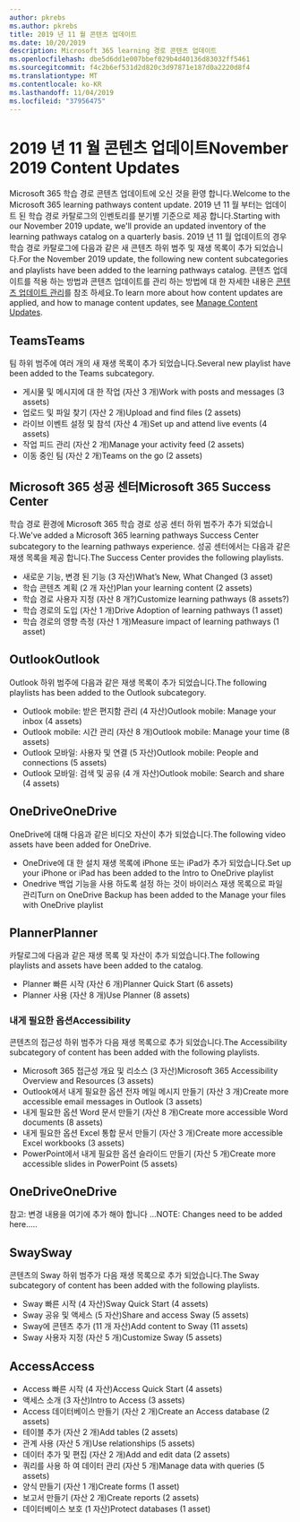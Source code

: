 ```yaml
---
author: pkrebs
ms.author: pkrebs
title: 2019 년 11 월 콘텐츠 업데이트
ms.date: 10/20/2019
description: Microsoft 365 learning 경로 콘텐츠 업데이트
ms.openlocfilehash: dbe5d6dd1e007bbef029b4d40136d83032ff5461
ms.sourcegitcommit: f4c2b6ef531d2d820c3d97871e187d0a2220d8f4
ms.translationtype: MT
ms.contentlocale: ko-KR
ms.lasthandoff: 11/04/2019
ms.locfileid: "37956475"
---
```

# <a name="november-2019-content-updates"></a><span data-ttu-id="534df-103">2019 년 11 월 콘텐츠 업데이트</span><span class="sxs-lookup"><span data-stu-id="534df-103">November 2019 Content Updates</span></span>
<span data-ttu-id="534df-104">Microsoft 365 학습 경로 콘텐츠 업데이트에 오신 것을 환영 합니다.</span><span class="sxs-lookup"><span data-stu-id="534df-104">Welcome to the Microsoft 365 learning pathways content update.</span></span> <span data-ttu-id="534df-105">2019 년 11 월 부터는 업데이트 된 학습 경로 카탈로그의 인벤토리를 분기별 기준으로 제공 합니다.</span><span class="sxs-lookup"><span data-stu-id="534df-105">Starting with our November 2019 update, we'll provide an updated inventory of the learning pathways catalog on a quarterly basis.</span></span> <span data-ttu-id="534df-106">2019 년 11 월 업데이트의 경우 학습 경로 카탈로그에 다음과 같은 새 콘텐츠 하위 범주 및 재생 목록이 추가 되었습니다.</span><span class="sxs-lookup"><span data-stu-id="534df-106">For the November 2019 update, the following new content subcategories and playlists have been added to the learning pathways catalog.</span></span> <span data-ttu-id="534df-107">콘텐츠 업데이트를 적용 하는 방법과 콘텐츠 업데이트를 관리 하는 방법에 대 한 자세한 내용은 [콘텐츠 업데이트 관리](custom_contentupdatesmanage.md)를 참조 하세요.</span><span class="sxs-lookup"><span data-stu-id="534df-107">To learn more about how content updates are applied, and how to manage content updates, see [Manage Content Updates](custom_contentupdatesmanage.md).</span></span>    

## <a name="teams"></a><span data-ttu-id="534df-108">Teams</span><span class="sxs-lookup"><span data-stu-id="534df-108">Teams</span></span>
<span data-ttu-id="534df-109">팀 하위 범주에 여러 개의 새 재생 목록이 추가 되었습니다.</span><span class="sxs-lookup"><span data-stu-id="534df-109">Several new playlist have been added to the Teams subcategory.</span></span>
- <span data-ttu-id="534df-110">게시물 및 메시지에 대 한 작업 (자산 3 개)</span><span class="sxs-lookup"><span data-stu-id="534df-110">Work with posts and messages (3 assets)</span></span>
- <span data-ttu-id="534df-111">업로드 및 파일 찾기 (자산 2 개)</span><span class="sxs-lookup"><span data-stu-id="534df-111">Upload and find files (2 assets)</span></span>
- <span data-ttu-id="534df-112">라이브 이벤트 설정 및 참석 (자산 4 개)</span><span class="sxs-lookup"><span data-stu-id="534df-112">Set up and attend live events (4 assets)</span></span>
- <span data-ttu-id="534df-113">작업 피드 관리 (자산 2 개)</span><span class="sxs-lookup"><span data-stu-id="534df-113">Manage your activity feed (2 assets)</span></span>
- <span data-ttu-id="534df-114">이동 중인 팀 (자산 2 개)</span><span class="sxs-lookup"><span data-stu-id="534df-114">Teams on the go (2 assets)</span></span>

## <a name="microsoft-365-success-center"></a><span data-ttu-id="534df-115">Microsoft 365 성공 센터</span><span class="sxs-lookup"><span data-stu-id="534df-115">Microsoft 365 Success Center</span></span>
<span data-ttu-id="534df-116">학습 경로 환경에 Microsoft 365 학습 경로 성공 센터 하위 범주가 추가 되었습니다.</span><span class="sxs-lookup"><span data-stu-id="534df-116">We've added a Microsoft 365 learning pathways Success Center subcategory to the learning pathways experience.</span></span> <span data-ttu-id="534df-117">성공 센터에서는 다음과 같은 재생 목록을 제공 합니다.</span><span class="sxs-lookup"><span data-stu-id="534df-117">The Success Center provides the following playlists.</span></span>
- <span data-ttu-id="534df-118">새로운 기능, 변경 된 기능 (3 자산)</span><span class="sxs-lookup"><span data-stu-id="534df-118">What’s New, What Changed (3 asset)</span></span>
- <span data-ttu-id="534df-119">학습 콘텐츠 계획 (2 개 자산)</span><span class="sxs-lookup"><span data-stu-id="534df-119">Plan your learning content (2 assets)</span></span>
- <span data-ttu-id="534df-120">학습 경로 사용자 지정 (자산 8 개?)</span><span class="sxs-lookup"><span data-stu-id="534df-120">Customize learning pathways (8 assets?)</span></span>
- <span data-ttu-id="534df-121">학습 경로의 도입 (자산 1 개)</span><span class="sxs-lookup"><span data-stu-id="534df-121">Drive Adoption of learning pathways (1 asset)</span></span>
- <span data-ttu-id="534df-122">학습 경로의 영향 측정 (자산 1 개)</span><span class="sxs-lookup"><span data-stu-id="534df-122">Measure impact of learning pathways (1 asset)</span></span>

## <a name="outlook"></a><span data-ttu-id="534df-123">Outlook</span><span class="sxs-lookup"><span data-stu-id="534df-123">Outlook</span></span>
<span data-ttu-id="534df-124">Outlook 하위 범주에 다음과 같은 재생 목록이 추가 되었습니다.</span><span class="sxs-lookup"><span data-stu-id="534df-124">The following playlists has been added to the Outlook subcategory.</span></span> 
- <span data-ttu-id="534df-125">Outlook mobile: 받은 편지함 관리 (4 자산)</span><span class="sxs-lookup"><span data-stu-id="534df-125">Outlook mobile: Manage your inbox (4 assets)</span></span>
- <span data-ttu-id="534df-126">Outlook mobile: 시간 관리 (자산 8 개)</span><span class="sxs-lookup"><span data-stu-id="534df-126">Outlook mobile: Manage your time (8 assets)</span></span>
- <span data-ttu-id="534df-127">Outlook 모바일: 사용자 및 연결 (5 자산)</span><span class="sxs-lookup"><span data-stu-id="534df-127">Outlook mobile: People and connections (5 assets)</span></span>
- <span data-ttu-id="534df-128">Outlook 모바일: 검색 및 공유 (4 개 자산)</span><span class="sxs-lookup"><span data-stu-id="534df-128">Outlook mobile: Search and share (4 assets)</span></span>

## <a name="onedrive"></a><span data-ttu-id="534df-129">OneDrive</span><span class="sxs-lookup"><span data-stu-id="534df-129">OneDrive</span></span>
<span data-ttu-id="534df-130">OneDrive에 대해 다음과 같은 비디오 자산이 추가 되었습니다.</span><span class="sxs-lookup"><span data-stu-id="534df-130">The following video assets have been added for OneDrive.</span></span> 
- <span data-ttu-id="534df-131">OneDrive에 대 한 설치 재생 목록에 iPhone 또는 iPad가 추가 되었습니다.</span><span class="sxs-lookup"><span data-stu-id="534df-131">Set up your iPhone or iPad has been added to the Intro to OneDrive playlist</span></span>
- <span data-ttu-id="534df-132">Onedrive 백업 기능을 사용 하도록 설정 하는 것이 바이러스 재생 목록으로 파일 관리</span><span class="sxs-lookup"><span data-stu-id="534df-132">Turn on OneDrive Backup has been added to the Manage your files with OneDrive playlist</span></span>

## <a name="planner"></a><span data-ttu-id="534df-133">Planner</span><span class="sxs-lookup"><span data-stu-id="534df-133">Planner</span></span>
<span data-ttu-id="534df-134">카탈로그에 다음과 같은 재생 목록 및 자산이 추가 되었습니다.</span><span class="sxs-lookup"><span data-stu-id="534df-134">The following playlists and assets have been added to the catalog.</span></span>  
- <span data-ttu-id="534df-135">Planner 빠른 시작 (자산 6 개)</span><span class="sxs-lookup"><span data-stu-id="534df-135">Planner Quick Start (6 assets)</span></span>
- <span data-ttu-id="534df-136">Planner 사용 (자산 8 개)</span><span class="sxs-lookup"><span data-stu-id="534df-136">Use Planner (8 assets)</span></span>

### <a name="accessibility"></a><span data-ttu-id="534df-137">내게 필요한 옵션</span><span class="sxs-lookup"><span data-stu-id="534df-137">Accessibility</span></span>
<span data-ttu-id="534df-138">콘텐츠의 접근성 하위 범주가 다음 재생 목록으로 추가 되었습니다.</span><span class="sxs-lookup"><span data-stu-id="534df-138">The Accessibility subcategory of content has been added with the following playlists.</span></span> 
- <span data-ttu-id="534df-139">Microsoft 365 접근성 개요 및 리소스 (3 자산)</span><span class="sxs-lookup"><span data-stu-id="534df-139">Microsoft 365 Accessibility Overview and Resources (3 assets)</span></span>
- <span data-ttu-id="534df-140">Outlook에서 내게 필요한 옵션 전자 메일 메시지 만들기 (자산 3 개)</span><span class="sxs-lookup"><span data-stu-id="534df-140">Create more accessible email messages in Outlook (3 assets)</span></span>
- <span data-ttu-id="534df-141">내게 필요한 옵션 Word 문서 만들기 (자산 8 개)</span><span class="sxs-lookup"><span data-stu-id="534df-141">Create more accessible Word documents (8 assets)</span></span>
- <span data-ttu-id="534df-142">내게 필요한 옵션 Excel 통합 문서 만들기 (자산 3 개)</span><span class="sxs-lookup"><span data-stu-id="534df-142">Create more accessible Excel workbooks (3 assets)</span></span>
- <span data-ttu-id="534df-143">PowerPoint에서 내게 필요한 옵션 슬라이드 만들기 (자산 5 개)</span><span class="sxs-lookup"><span data-stu-id="534df-143">Create more accessible slides in PowerPoint (5 assets)</span></span>

## <a name="onedrive"></a><span data-ttu-id="534df-144">OneDrive</span><span class="sxs-lookup"><span data-stu-id="534df-144">OneDrive</span></span>
<span data-ttu-id="534df-145">참고: 변경 내용을 여기에 추가 해야 합니다 ...</span><span class="sxs-lookup"><span data-stu-id="534df-145">NOTE: Changes need to be added here.....</span></span>

## <a name="sway"></a><span data-ttu-id="534df-146">Sway</span><span class="sxs-lookup"><span data-stu-id="534df-146">Sway</span></span>
<span data-ttu-id="534df-147">콘텐츠의 Sway 하위 범주가 다음 재생 목록으로 추가 되었습니다.</span><span class="sxs-lookup"><span data-stu-id="534df-147">The Sway subcategory of content has been added with the following playlists.</span></span> 
- <span data-ttu-id="534df-148">Sway 빠른 시작 (4 자산)</span><span class="sxs-lookup"><span data-stu-id="534df-148">Sway Quick Start (4 assets)</span></span>
- <span data-ttu-id="534df-149">Sway 공유 및 액세스 (5 자산)</span><span class="sxs-lookup"><span data-stu-id="534df-149">Share and access Sway (5 assets)</span></span>
- <span data-ttu-id="534df-150">Sway에 콘텐츠 추가 (11 개 자산)</span><span class="sxs-lookup"><span data-stu-id="534df-150">Add content to Sway (11 assets)</span></span>
- <span data-ttu-id="534df-151">Sway 사용자 지정 (자산 5 개)</span><span class="sxs-lookup"><span data-stu-id="534df-151">Customize Sway (5 assets)</span></span>

## <a name="access"></a><span data-ttu-id="534df-152">Access</span><span class="sxs-lookup"><span data-stu-id="534df-152">Access</span></span>
- <span data-ttu-id="534df-153">Access 빠른 시작 (4 자산)</span><span class="sxs-lookup"><span data-stu-id="534df-153">Access Quick Start (4 assets)</span></span>
- <span data-ttu-id="534df-154">액세스 소개 (3 자산)</span><span class="sxs-lookup"><span data-stu-id="534df-154">Intro to Access (3 assets)</span></span>
- <span data-ttu-id="534df-155">Access 데이터베이스 만들기 (자산 2 개)</span><span class="sxs-lookup"><span data-stu-id="534df-155">Create an Access database (2 assets)</span></span>
- <span data-ttu-id="534df-156">테이블 추가 (자산 2 개)</span><span class="sxs-lookup"><span data-stu-id="534df-156">Add tables (2 assets)</span></span>
- <span data-ttu-id="534df-157">관계 사용 (자산 5 개)</span><span class="sxs-lookup"><span data-stu-id="534df-157">Use relationships (5 assets)</span></span>
- <span data-ttu-id="534df-158">데이터 추가 및 편집 (자산 2 개)</span><span class="sxs-lookup"><span data-stu-id="534df-158">Add and edit data (2 assets)</span></span>
- <span data-ttu-id="534df-159">쿼리를 사용 하 여 데이터 관리 (자산 5 개)</span><span class="sxs-lookup"><span data-stu-id="534df-159">Manage data with queries (5 assets)</span></span>
- <span data-ttu-id="534df-160">양식 만들기 (자산 1 개)</span><span class="sxs-lookup"><span data-stu-id="534df-160">Create forms (1 asset)</span></span>
- <span data-ttu-id="534df-161">보고서 만들기 (자산 2 개)</span><span class="sxs-lookup"><span data-stu-id="534df-161">Create reports (2 assets)</span></span>
- <span data-ttu-id="534df-162">데이터베이스 보호 (1 자산)</span><span class="sxs-lookup"><span data-stu-id="534df-162">Protect databases (1 asset)</span></span>

